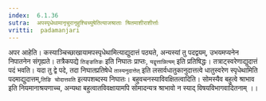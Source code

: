 ```yaml
---
index:  6.1.36
sutra:  अपस्पृधेथामानृचुरानृहुश्चिच्युषेतित्याजश्राताः श्रितमाशीराशीर्त्ताः
vritti:  padamanjari
---
```


अपर आहेति। कस्याञ्चिच्छाखायामपस्पृधेथामित्याद्युदात्तं पठ्यते, अन्यस्यां तु पदद्वयम्, उभयमप्यनेन निपातनेन संगृह्यते। तत्रैकपद्ये `तिङ्ङतिङः` इति निघातः प्राप्तः, `यद्वृत्तान्नित्यम्` इति प्रतिषिद्धः। तत्राट्स्वरेणाद्युदात्तं पदं भवति। यदा तु द्वे पदे, तदा निघातप्रतिषेधे `तास्यनुदात्तेत्` इति लसार्वधातुकानुदात्तत्वे धातुस्वरेण स्पृधेथामिति पदमाद्युदात्तम्,`तिङि चोदात्तवति` इत्यपशब्दस्य निघातः। 
बहुवचनस्याविवक्षितत्वादिति। सोमस्यैव बहुत्वे श्राभाव इति नियमानाश्रयणाच्च, अन्यथा बहुत्वातविवक्षायामपि सोमादन्यत्र श्राभावो न स्याद् विषयविभागवादितनाम् ।।

